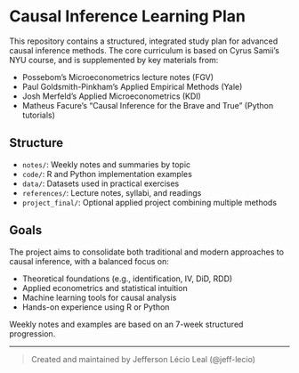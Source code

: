 # Causal Inference Learning Plan

This repository contains a structured, integrated study plan for advanced causal inference methods. The core curriculum is based on Cyrus Samii’s NYU course, and is supplemented by key materials from:

- Possebom’s Microeconometrics lecture notes (FGV)
- Paul Goldsmith-Pinkham’s Applied Empirical Methods (Yale)
- Josh Merfeld’s Applied Microeconometrics (KDI)
- Matheus Facure’s “Causal Inference for the Brave and True” (Python tutorials)

## Structure

- `notes/`: Weekly notes and summaries by topic
- `code/`: R and Python implementation examples
- `data/`: Datasets used in practical exercises
- `references/`: Lecture notes, syllabi, and readings
- `project_final/`: Optional applied project combining multiple methods

## Goals

The project aims to consolidate both traditional and modern approaches to causal inference, with a balanced focus on:
- Theoretical foundations (e.g., identification, IV, DiD, RDD)
- Applied econometrics and statistical intuition
- Machine learning tools for causal analysis
- Hands-on experience using R or Python

Weekly notes and examples are based on an 7-week structured progression.

---

> Created and maintained by Jefferson Lécio Leal (@jeff-lecio)
